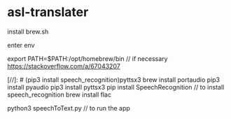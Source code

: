 # asl-translater


install brew.sh

enter env

export PATH=$PATH:/opt/homebrew/bin  // if necessary https://stackoverflow.com/a/67043207


[//]: # (pip3 install speech_recognition)pyttsx3
brew install portaudio
 pip3 install pyaudio
pip3 install pyttsx3
pip install SpeechRecognition // to install speech_recognition
brew install flac

 python3 speechToText.py         // to run the app

